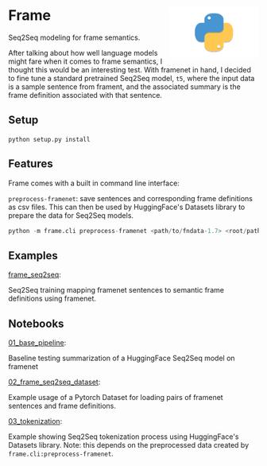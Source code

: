 <h1>Frame<img src='https://github.com/yngtodd/frame/blob/main/img/snek.png' align='right' width='180' height='104'></h1>

Seq2Seq modeling for frame semantics.

After talking about how well language models might fare when it comes to frame semantics, I thought this would be 
an interesting test. With framenet in hand, I decided to fine tune a standard pretrained Seq2Seq model, `t5`, where
the input data is a sample sentence from frament, and the associated summary is the frame definition associated with that
sentence.

## Setup

```
python setup.py install
```

## Features

Frame comes with a built in command line interface:

`preprocess-framenet`: save sentences and corresponding frame definitions as csv files. This 
can then be used by HuggingFace's Datasets library to prepare the data for Seq2Seq models.

```python
python -m frame.cli preprocess-framenet <path/to/fndata-1.7> <root/path/to/save/preprocessed/data>
```

## Examples

[frame_seq2seq](examples/frame_seq2seq.py): 

Seq2Seq training mapping framenet sentences to semantic frame definitions using framenet.

## Notebooks

[01_base_pipeline](examples/notebooks/01_base_pipeline.ipynb): 

Baseline testing summarization of a HuggingFace Seq2Seq model on framenet

[02_frame_seq2seq_dataset](examples/notebooks/02_frame_seq2seq_dataset.ipynb): 

Example usage of a Pytorch Dataset for loading pairs of framenet sentences and frame definitions.

[03_tokenization](examples/notebooks/03_tokenization.ipynb): 

Example showing Seq2Seq tokenization process using HuggingFace's Datasets library. Note: this 
depends on the preprocessed data created by `frame.cli:preprocess-framenet`.

